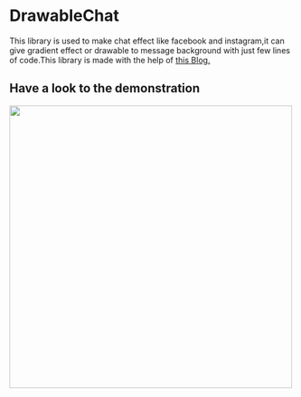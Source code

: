# DrawableChat
This library is used to make chat effect like facebook and instagram,it can give gradient effect or drawable to message background with just few lines of code.This library is made with the help of <a href="https://noties.io/blog/2019/04/23/gradientmessenger/index.html">
this Blog.</a>

<h2>Have a look to the demonstration</h2>
        
<img src="https://noties.io/assets/images/gradient-messenger-round-2.png" width="500">

